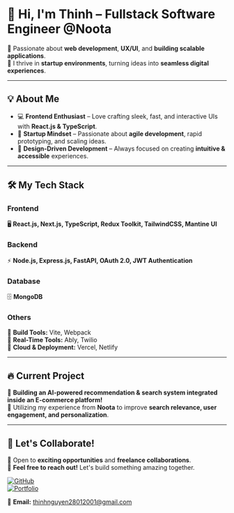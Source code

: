 # 👋 Hi, I'm Thinh – Fullstack Software Engineer @Noota  

🚀 Passionate about **web development**, **UX/UI**, and **building scalable applications**.  
🌱 I thrive in **startup environments**, turning ideas into **seamless digital experiences**.  

---

## 💡 About Me  
- 💻 **Frontend Enthusiast** – Love crafting sleek, fast, and interactive UIs with **React.js & TypeScript**.  
- 🚀 **Startup Mindset** – Passionate about **agile development**, rapid prototyping, and scaling ideas.  
- 🎨 **Design-Driven Development** – Always focused on creating **intuitive & accessible** experiences.  

---

## 🛠 My Tech Stack  

### **Frontend**  
🖥 **React.js, Next.js, TypeScript, Redux Toolkit, TailwindCSS, Mantine UI**  

### **Backend**  
⚡ **Node.js, Express.js, FastAPI, OAuth 2.0, JWT Authentication**  

### **Database**  
🗄 **MongoDB**  

### **Others**  
🔧 **Build Tools:** Vite, Webpack  
🔄 **Real-Time Tools:** Ably, Twilio  
📡 **Cloud & Deployment:** Vercel, Netlify  

---

## 🔥 Current Project  
🚀 **Building an AI-powered recommendation & search system integrated inside an E-commerce platform!**  
🎯 Utilizing my experience from **Noota** to improve **search relevance, user engagement, and personalization**.  

---

## 🤝 Let's Collaborate!  
🚀 Open to **exciting opportunities** and **freelance collaborations**.  
📩 **Feel free to reach out!** Let's build something amazing together.  

[![GitHub](https://img.shields.io/badge/GitHub-Thihnezzy-blue?logo=github)](https://github.com/thihnezzy)  
[![Portfolio](https://img.shields.io/badge/Portfolio-Visit-green)](https://thihnezzy-portfolio.vercel.app/)  

📧 **Email:** [thinhnguyen28012001@gmail.com](mailto:thinhnguyen28012001@gmail.com)  
